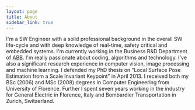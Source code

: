 ```yaml
---
layout: page
title: About
sidebar_link: true
---
```


[//]: # (To make pages show up in the sidebar, add `sidebar_link: true` to the front matter.) 

<p class="message">
I'm a SW Engineer with a solid professional background in the overall SW life-cycle and with deep knowledge of real-time, safety critical and embedded systems. I'm currently working in the Business R&D Department of <a href="http://new.abb.com" class="noborder">ABB</a>. I'm really passionate about coding, algorithms and technology. I've also a significant research experience in computer vision, image processing and machine learning. I defended my PhD thesis on “Local Surface Pose Estimation from a Scale Invariant Keypoint” in April 2013. I received both my BSc (2006) and MSc (2008) degrees in Computer Engineering from University of Florence. Further I spent seven years working in the industry for General Electric in Florence, Italy and Bombardier Transportation in Zurich, Switzerland.
</p>

